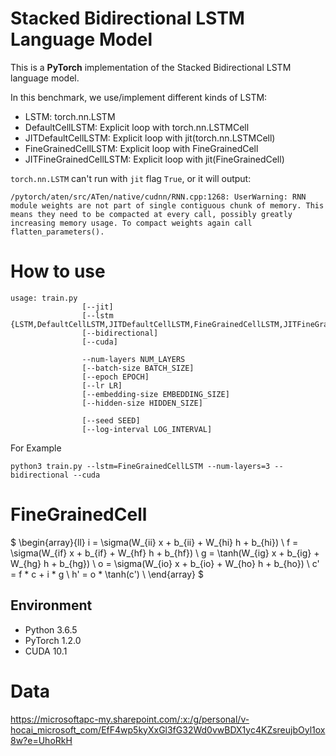 # Stacked Bidirectional LSTM Language Model

This is a **PyTorch** implementation of the Stacked Bidirectional LSTM language model.

In this benchmark, we use/implement different kinds of LSTM:
- LSTM: torch.nn.LSTM
- DefaultCellLSTM: Explicit loop with torch.nn.LSTMCell
- JITDefaultCellLSTM: Explicit loop with jit(torch.nn.LSTMCell)
- FineGrainedCellLSTM: Explicit loop with FineGrainedCell
- JITFineGrainedCellLSTM: Explicit loop with jit(FineGrainedCell)

`torch.nn.LSTM` can't run with `jit` flag `True`, or it will output:
```
/pytorch/aten/src/ATen/native/cudnn/RNN.cpp:1268: UserWarning: RNN module weights are not part of single contiguous chunk of memory. This means they need to be compacted at every call, possibly greatly increasing memory usage. To compact weights again call flatten_parameters().
```

# How to use

```
usage: train.py
                [--jit]
                [--lstm {LSTM,DefaultCellLSTM,JITDefaultCellLSTM,FineGrainedCellLSTM,JITFineGrainedCellLSTM}]
                [--bidirectional]
                [--cuda]

                --num-layers NUM_LAYERS
                [--batch-size BATCH_SIZE]
                [--epoch EPOCH]
                [--lr LR]
                [--embedding-size EMBEDDING_SIZE]
                [--hidden-size HIDDEN_SIZE]

                [--seed SEED]
                [--log-interval LOG_INTERVAL]
```

For Example

```
python3 train.py --lstm=FineGrainedCellLSTM --num-layers=3 --bidirectional --cuda
```

# FineGrainedCell

$ \begin{array}{ll}
i = \sigma(W_{ii} x + b_{ii} + W_{hi} h + b_{hi}) \\
f = \sigma(W_{if} x + b_{if} + W_{hf} h + b_{hf}) \\
g = \tanh(W_{ig} x + b_{ig} + W_{hg} h + b_{hg}) \\
o = \sigma(W_{io} x + b_{io} + W_{ho} h + b_{ho}) \\
c' = f * c + i * g \\
h' = o * \tanh(c') \\
\end{array} $

## Environment

- Python 3.6.5
- PyTorch 1.2.0
- CUDA 10.1

# Data
https://microsoftapc-my.sharepoint.com/:x:/g/personal/v-hocai_microsoft_com/EfF4wp5kyXxGl3fG32Wd0vwBDX1yc4KZsreujbOyl1ox8w?e=UhoRkH